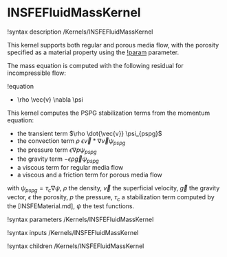 # INSFEFluidMassKernel

!syntax description /Kernels/INSFEFluidMassKernel

This kernel supports both regular and porous media flow, with the porosity specified
as a material property using the [!param](/Kernels/INSFEFluidMassKernel/porosity) parameter.

The mass equation is computed with the following residual for incompressible flow:

!equation
- \rho \vec{v} \nabla \psi

This kernel computes the PSPG stabilization terms from the momentum equation:

- the transient term $\rho \dot{\vec{v}} \psi_{pspg}$
- the convection term $\rho \ \epsilon \vec{v} * \nabla \vec{v} \psi_{pspg}$
- the pressure term $\epsilon \nabla p \psi_{pspg}$
- the gravity term $-\epsilon \rho \vec{g} \psi_{pspg}$
- a viscous term for regular media flow
- a viscous and a friction term for porous media flow


with $\psi_{pspg} = \tau_c \nabla \psi$, $\rho$ the density, $\vec{v}$ the superficial velocity,
$\vec{g}$ the gravity vector, $\epsilon$ the porosity, $p$ the pressure, $\tau_c$ a stabilization term computed by
the [INSFEMaterial.md], $\psi$ the test functions.

!syntax parameters /Kernels/INSFEFluidMassKernel

!syntax inputs /Kernels/INSFEFluidMassKernel

!syntax children /Kernels/INSFEFluidMassKernel
